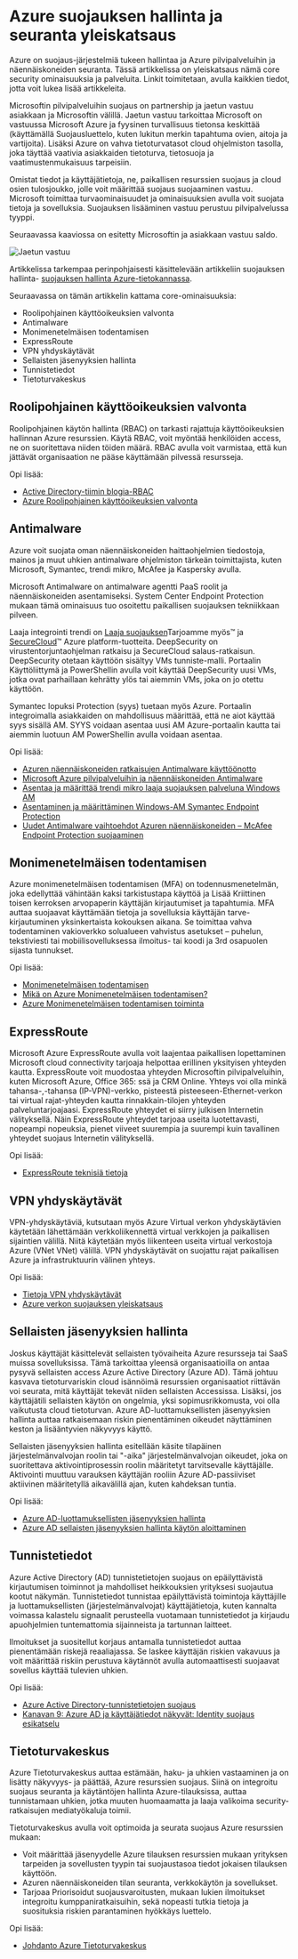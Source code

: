 <properties
   pageTitle="Azure suojauksen hallinta ja seuranta yleiskatsaus | Microsoft Azure"
   description=" Azure on suojaus-järjestelmiä tukeen hallintaa ja Azure pilvipalveluihin ja näennäiskoneiden seuranta.  Tässä artikkelissa on yleiskatsaus nämä core security ominaisuuksia ja palveluita. "
   services="security"
   documentationCenter="na"
   authors="TerryLanfear"
   manager="StevenPo"
   editor="TomSh"/>

<tags
   ms.service="security"
   ms.devlang="na"
   ms.topic="article"
   ms.tgt_pltfrm="na"
   ms.workload="na"
   ms.date="08/16/2016"
   ms.author="terrylan"/>

# <a name="azure-security-management-and-monitoring-overview"></a>Azure suojauksen hallinta ja seuranta yleiskatsaus

Azure on suojaus-järjestelmiä tukeen hallintaa ja Azure pilvipalveluihin ja näennäiskoneiden seuranta. Tässä artikkelissa on yleiskatsaus nämä core security ominaisuuksia ja palveluita. Linkit toimitetaan, avulla kaikkien tiedot, jotta voit lukea lisää artikkeleita.

Microsoftin pilvipalveluihin suojaus on partnership ja jaetun vastuu asiakkaan ja Microsoftin välillä. Jaetun vastuu tarkoittaa Microsoft on vastuussa Microsoft Azure ja fyysinen turvallisuus tietonsa keskittää (käyttämällä Suojausluettelo, kuten lukitun merkin tapahtuma ovien, aitoja ja vartijoita). Lisäksi Azure on vahva tietoturvatasot cloud ohjelmiston tasolla, joka täyttää vaativia asiakkaiden tietoturva, tietosuoja ja vaatimustenmukaisuus tarpeisiin.

Omistat tiedot ja käyttäjätietoja, ne, paikallisen resurssien suojaus ja cloud osien tulosjoukko, jolle voit määrittää suojaus suojaaminen vastuu. Microsoft toimittaa turvaominaisuudet ja ominaisuuksien avulla voit suojata tietoja ja sovelluksia. Suojauksen lisääminen vastuu perustuu pilvipalvelussa tyyppi.

Seuraavassa kaaviossa on esitetty Microsoftin ja asiakkaan vastuu saldo.

![Jaetun vastuu][1]

Artikkelissa tarkempaa perinpohjaisesti käsittelevään artikkeliin suojauksen hallinta- [suojauksen hallinta Azure-tietokannassa](azure-security-management.md).

Seuraavassa on tämän artikkelin kattama core-ominaisuuksia:

- Roolipohjainen käyttöoikeuksien valvonta
- Antimalware
- Monimenetelmäisen todentamisen
- ExpressRoute
- VPN yhdyskäytävät
- Sellaisten jäsenyyksien hallinta
- Tunnistetiedot
- Tietoturvakeskus

## <a name="role-based-access-control"></a>Roolipohjainen käyttöoikeuksien valvonta

Roolipohjainen käytön hallinta (RBAC) on tarkasti rajattuja käyttöoikeuksien hallinnan Azure resurssien. Käytä RBAC, voit myöntää henkilöiden access, ne on suoritettava niiden töiden määrä.  RBAC avulla voit varmistaa, että kun jättävät organisaation ne pääse käyttämään pilvessä resursseja.

Opi lisää:

- [Active Directory-tiimin blogia-RBAC](http://i1.blogs.technet.com/b/ad/archive/2015/10/12/azure-rbac-is-ga.aspx)
- [Azure Roolipohjainen käyttöoikeuksien valvonta](../active-directory/role-based-access-control-configure.md)

## <a name="antimalware"></a>Antimalware

Azure voit suojata oman näennäiskoneiden haittaohjelmien tiedostoja, mainos ja muut uhkien antimalware ohjelmiston tärkeän toimittajista, kuten Microsoft, Symantec, trendi mikro, McAfee ja Kaspersky avulla.

Microsoft Antimalware on antimalware agentti PaaS roolit ja näennäiskoneiden asentamiseksi. System Center Endpoint Protection mukaan tämä ominaisuus tuo osoitettu paikallisen suojauksen tekniikkaan pilveen.

Laaja integrointi trendi on [Laaja suojauksen](http://www.trendmicro.com/us/enterprise/cloud-solutions/deep-security/)Tarjoamme myös™ ja [SecureCloud](http://www.trendmicro.com/us/enterprise/cloud-solutions/secure-cloud/)™ Azure platform-tuotteita. DeepSecurity on virustentorjuntaohjelman ratkaisu ja SecureCloud salaus-ratkaisun. DeepSecurity otetaan käyttöön sisältyy VMs tunniste-malli. Portaalin Käyttöliittymä ja PowerShellin avulla voit käyttää DeepSecurity uusi VMs, jotka ovat parhaillaan kehrätty ylös tai aiemmin VMs, joka on jo otettu käyttöön.

Symantec lopuksi Protection (syys) tuetaan myös Azure. Portaalin integroimalla asiakkaiden on mahdollisuus määrittää, että ne aiot käyttää syys sisällä AM. SYYS voidaan asentaa uusi AM Azure-portaalin kautta tai aiemmin luotuun AM PowerShellin avulla voidaan asentaa.

Opi lisää:

- [Azuren näennäiskoneiden ratkaisujen Antimalware käyttöönotto](https://azure.microsoft.com/blog/deploying-antimalware-solutions-on-azure-virtual-machines/)
- [Microsoft Azure pilvipalveluihin ja näennäiskoneiden Antimalware](../security/azure-security-antimalware.md)
- [Asentaa ja määrittää trendi mikro laaja suojauksen palveluna Windows AM](../virtual-machines/virtual-machines-windows-classic-install-trend.md)
- [Asentaminen ja määrittäminen Windows-AM Symantec Endpoint Protection](../virtual-machines/virtual-machines-windows-classic-install-symantec.md)
- [Uudet Antimalware vaihtoehdot Azuren näennäiskoneiden – McAfee Endpoint Protection suojaaminen](https://azure.microsoft.com/blog/new-antimalware-options-for-protecting-azure-virtual-machines/)

## <a name="multi-factor-authentication"></a>Monimenetelmäisen todentamisen

Azure monimenetelmäisen todentamisen (MFA) on todennusmenetelmän, joka edellyttää vähintään kaksi tarkistustapa käyttöä ja Lisää Kriittinen toisen kerroksen arvopaperin käyttäjän kirjautumiset ja tapahtumia. MFA auttaa suojaavat käyttämään tietoja ja sovelluksia käyttäjän tarve-kirjautuminen yksinkertaista kokouksen aikana. Se toimittaa vahva todentaminen vakioverkko solualueen vahvistus asetukset – puhelun, tekstiviesti tai mobiilisovelluksessa ilmoitus- tai koodi ja 3rd osapuolen sijasta tunnukset.

Opi lisää:

- [Monimenetelmäisen todentamisen](https://azure.microsoft.com/documentation/services/multi-factor-authentication/)
- [Mikä on Azure Monimenetelmäisen todentamisen?](../multi-factor-authentication/multi-factor-authentication.md)
- [Azure Monimenetelmäisen todentamisen toiminta](../multi-factor-authentication/multi-factor-authentication-how-it-works.md)

## <a name="expressroute"></a>ExpressRoute

Microsoft Azure ExpressRoute avulla voit laajentaa paikallisen lopettaminen Microsoft cloud connectivity tarjoaja helpottaa erillinen yksityisen yhteyden kautta. ExpressRoute voit muodostaa yhteyden Microsoftin pilvipalveluihin, kuten Microsoft Azure, Office 365: ssä ja CRM Online. Yhteys voi olla minkä tahansa-,-tahansa (IP-VPN)-verkko, pisteestä pisteeseen-Ethernet-verkon tai virtual rajat-yhteyden kautta rinnakkain-tilojen yhteyden palveluntarjoajaasi. ExpressRoute yhteydet ei siirry julkisen Internetin välityksellä. Näin ExpressRoute yhteydet tarjoaa useita luotettavasti, nopeampi nopeuksia, pienet viiveet suurempia ja suurempi kuin tavallinen yhteydet suojaus Internetin välityksellä.

Opi lisää:

- [ExpressRoute teknisiä tietoja](../expressroute/expressroute-introduction.md)

## <a name="virtual-network-gateways"></a>VPN yhdyskäytävät

VPN-yhdyskäytäviä, kutsutaan myös Azure Virtual verkon yhdyskäytävien käytetään lähettämään verkkoliikennettä virtual verkkojen ja paikallisen sijaintien välillä. Niitä käytetään myös liikenteen useita virtual verkostoja Azure (VNet VNet) välillä.  VPN yhdyskäytävät on suojattu rajat paikallisen Azure ja infrastruktuurin välinen yhteys.

Opi lisää:

- [Tietoja VPN yhdyskäytävät](../vpn-gateway/vpn-gateway-about-vpngateways.md)
- [Azure verkon suojauksen yleiskatsaus](security-network-overview.md)

## <a name="privileged-identity-management"></a>Sellaisten jäsenyyksien hallinta

Joskus käyttäjät käsittelevät sellaisten työvaiheita Azure resursseja tai SaaS muissa sovelluksissa. Tämä tarkoittaa yleensä organisaatioilla on antaa pysyvä sellaisten access Azure Active Directory (Azure AD). Tämä johtuu kasvava tietoturvariskin cloud isännöimä resurssien organisaatiot riittävän voi seurata, mitä käyttäjät tekevät niiden sellaisten Accessissa.
Lisäksi, jos käyttäjätili sellaisten käytön on ongelmia, yksi sopimusrikkomusta, voi olla vaikutusta cloud tietoturvan. Azure AD-luottamuksellisten jäsenyyksien hallinta auttaa ratkaisemaan riskin pienentäminen oikeudet näyttäminen keston ja lisääntyvien näkyvyys käyttö.  

Sellaisten jäsenyyksien hallinta esitellään käsite tilapäinen järjestelmänvalvojan roolin tai "-aika" järjestelmänvalvojan oikeudet, joka on suoritettava aktivointiprosessin roolin määritetyt tarvitsevalle käyttäjälle. Aktivointi muuttuu varauksen käyttäjän rooliin Azure AD-passiiviset aktiivinen määritetyllä aikavälillä ajan, kuten kahdeksan tuntia.

Opi lisää:

- [Azure AD-luottamuksellisten jäsenyyksien hallinta](../active-directory/active-directory-privileged-identity-management-configure.md)
- [Azure AD sellaisten jäsenyyksien hallinta käytön aloittaminen](../active-directory/active-directory-privileged-identity-management-getting-started.md)

## <a name="identity-protection"></a>Tunnistetiedot

Azure Active Directory (AD) tunnistetietojen suojaus on epäilyttävistä kirjautumisen toiminnot ja mahdolliset heikkouksien yrityksesi suojautua kootut näkymän. Tunnistetiedot tunnistaa epäilyttävistä toimintoja käyttäjille ja luottamuksellisten (järjestelmänvalvojat) käyttäjätietoja, kuten kannalta voimassa kalastelu signaalit perusteella vuotamaan tunnistetiedot ja kirjaudu apuohjelmien tuntemattomia sijainneista ja tartunnan laitteet.

Ilmoitukset ja suositellut korjaus antamalla tunnistetiedot auttaa pienentämään riskejä reaaliajassa. Se laskee käyttäjän riskien vakavuus ja voit määrittää riskiin perustuva käytännöt avulla automaattisesti suojaavat sovellus käyttää tulevien uhkien.

Opi lisää:

- [Azure Active Directory-tunnistetietojen suojaus](../active-directory/active-directory-identityprotection.md)
- [Kanavan 9: Azure AD ja käyttäjätiedot näkyvät: Identity suojaus esikatselu](https://channel9.msdn.com/Series/Azure-AD-Identity/Azure-AD-and-Identity-Show-Identity-Protection-Preview)

## <a name="security-center"></a>Tietoturvakeskus

Azure Tietoturvakeskus auttaa estämään, haku- ja uhkien vastaaminen ja on lisätty näkyvyys- ja päättää, Azure resurssien suojaus. Siinä on integroitu suojaus seuranta ja käytäntöjen hallinta Azure-tilauksissa, auttaa tunnistamaan uhkien, jotka muuten huomaamatta ja laaja valikoima security-ratkaisujen mediatyökaluja toimii.

Tietoturvakeskus avulla voit optimoida ja seurata suojaus Azure resurssien mukaan:

- Voit määrittää jäsenyydelle Azure tilauksen resurssien mukaan yrityksen tarpeiden ja sovellusten tyypin tai suojaustasoa tiedot jokaisen tilauksen käyttöön.
- Azuren näennäiskoneiden tilan seuranta, verkkokäytön ja sovellukset.
- Tarjoaa Priorisoidut suojausvaroitusten, mukaan lukien ilmoitukset integroitu kumppaniratkaisuihin, sekä nopeasti tutkia tietoja ja suosituksia riskien parantaminen hyökkäys luettelo.

Opi lisää:

- [Johdanto Azure Tietoturvakeskus](../security-center/security-center-intro.md)

<!--Image references-->
[1]: ./media/security-management-and-monitoring-overview/shared-responsibility.png
